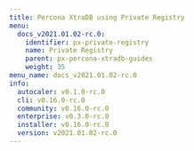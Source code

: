 ```yaml
---
title: Percona XtraDB using Private Registry
menu:
  docs_v2021.01.02-rc.0:
    identifier: px-private-registry
    name: Private Registry
    parent: px-percona-xtradb-guides
    weight: 35
menu_name: docs_v2021.01.02-rc.0
info:
  autocaler: v0.1.0-rc.0
  cli: v0.16.0-rc.0
  community: v0.16.0-rc.0
  enterprise: v0.3.0-rc.0
  installer: v0.16.0-rc.0
  version: v2021.01.02-rc.0
---
```


